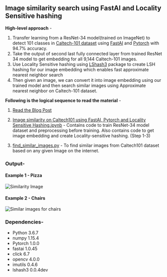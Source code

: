 ## Image similarity search using FastAI and Locality Sensitive hashing

__High-level approach__ -
1) Transfer learning from a ResNet-34 model(trained on ImageNet) to detect 101 classes in [Caltech-101 dataset](http://www.vision.caltech.edu/Image_Datasets/Caltech101/) using [FastAI](http://docs.fast.ai/) and [Pytorch](https://pytorch.org/) with 94.7% accuracy.
2) Take the output of second last fully connected layer from trained ResNet 34 model to get embedding for all 9,144 Caltech-101 images.
3) Use Locality Sensitive hashing using [LShash3](https://pypi.org/project/lshash3/) package to create LSH hashing for our image embedding which enables fast approximate nearest neighbor search
4) Then given an image, we can convert it into image embedding using our trained model and then search similar images using Approximate nearest neighbor on Caltech-101 dataset.

__Following is the logical sequence to read the material__ -
1) [Read the Blog Post](https://towardsdatascience.com/finding-similar-images-using-deep-learning-and-locality-sensitive-hashing-9528afee02f5)  

2) [Image similarity on Caltech101 using FastAI, Pytorch and Locality Sensitive Hashing.ipynb](https://github.com/aayushmnit/Deep_learning_explorations/blob/master/8_Image_similarity_search/Image%20similarity%20on%20Caltech101%20using%20FastAI%2C%20Pytorch%20and%20Locality%20Sensitive%20Hashing.ipynb) - Contains code to train ResNet-34 model dataset and preprocessing before training. Also contains code to get image embedding and create Locality-sensitive hashing. (Step 1-3)

3) [find_similar_images.py](https://github.com/aayushmnit/Deep_learning_explorations/blob/master/8_Image_similarity_search/find_similar_image.py) - To find similar images from Caltech101 dataset based on any given Image on the internet.

### Output-
#### Example 1 - Pizza
![Similarity Image](https://raw.githubusercontent.com/aayushmnit/Deep_learning_explorations/master/8_Image_similarity_search/output/output.png)

#### Example 2 - Chairs
![Similar images for chairs](https://raw.githubusercontent.com/aayushmnit/Deep_learning_explorations/master/8_Image_similarity_search/output/output1.png)


### Dependencies-
- Python 3.6.7
- numpy 1.15.4
- Pytorch 1.0.0
- fastai 1.0.45
- click 6.7
- opencv 4.0.0
- imutils 0.4.6
- lshash3 0.0.4dev